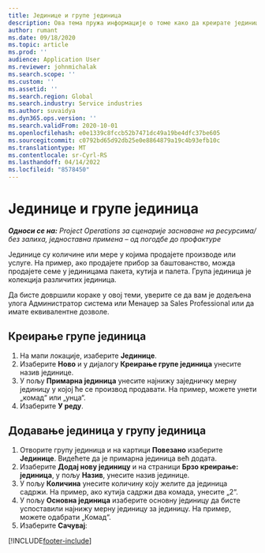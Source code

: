 ```yaml
---
title: Јединице и групе јединица
description: Ова тема пружа информације о томе како да креирате јединице и групе јединица у услузи Dynamics 365 Project Operations.
author: rumant
ms.date: 09/18/2020
ms.topic: article
ms.prod: ''
audience: Application User
ms.reviewer: johnmichalak
ms.search.scope: ''
ms.custom: ''
ms.assetid: ''
ms.search.region: Global
ms.search.industry: Service industries
ms.author: suvaidya
ms.dyn365.ops.version: ''
ms.search.validFrom: 2020-10-01
ms.openlocfilehash: e0e1339c8fccb52b7471dc49a19be4dfc37be605
ms.sourcegitcommit: c0792bd65d92db25e0e8864879a19c4b93efb10c
ms.translationtype: MT
ms.contentlocale: sr-Cyrl-RS
ms.lasthandoff: 04/14/2022
ms.locfileid: "8578450"
---
```

# <a name="units-and-unit-groups"></a>Јединице и групе јединица

_**Односи се на:** Project Operations за сценарије засноване на ресурсима/без залиха, једноставна примена – од погодбе до профактуре_

Јединице су количине или мере у којима продајете производе или услуге. На пример, ако продајете прибор за баштованство, можда продајете семе у јединицама пакета, кутија и палета. Група јединица је колекција различитих јединица.

Да бисте довршили кораке у овој теми, уверите се да вам је додељена улога Администратор система или Менаџер за Sales Professional или да имате еквивалентне дозволе.

## <a name="create-a-unit-group"></a>Креирање групе јединица

1. На мапи локације, изаберите **Јединице**.
2. Изаберите **Ново** и у дијалогу **Креирање групе јединица** унесите назив јединице.
3. У пољу **Примарна јединица** унесите најнижу заједничку мерну јединицу у којој ће се производ продавати. На пример, можете унети „комад“ или „унца“.
4. Изаберите **У реду**.

## <a name="add-units-to-a-unit-group"></a>Додавање јединица у групу јединица

1. Отворите групу јединица и на картици **Повезано** изаберите **Јединице**. Видећете да је примарна јединица већ додата.
2. Изаберите **Додај нову јединицу** и на страници **Брзо креирање: јединица**, у пољу **Назив**, унесите назив јединице.
3. У пољу **Количина** унесите количину коју желите да јединица садржи. На пример, ако кутија садржи два комада, унесите „2“. 
4. У пољу **Основна јединица** изаберите основну јединицу да бисте успоставили најнижу мерну јединицу за јединицу. На пример, можете одабрати „Комад“.
5. Изаберите **Сачувај**:


[!INCLUDE[footer-include](../includes/footer-banner.md)]